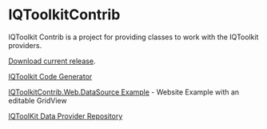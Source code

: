IQToolkitContrib
================

IQToolkit Contrib is a project for providing classes to work with the IQToolkit providers.

[Download current release](https://iqtoolkitcontrib.codeplex.com/downloads/get/353378).



[IQToolkit Code Generator](http://www.randomdevnotes.com/2010/01/iqtoolkitcodegen-alpha-version/)

[IQToolkitContrib.Web.DataSource Example](http://www.randomdevnotes.com/2009/08/linq-to-vfp-example-2/) - Website Example with an editable GridView

[IQToolKit Data Provider Repository](http://www.randomdevnotes.com/2009/11/iqtoolkit-data-provider-repository/)
